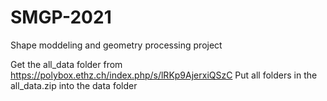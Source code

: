 # SMGP-2021
Shape moddeling and geometry processing project

Get the all_data folder from https://polybox.ethz.ch/index.php/s/lRKp9AjerxiQSzC
Put all folders in the all_data.zip into the data folder